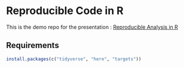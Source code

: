 # Reproducible Code in R


This is the demo repo for the presentation : [Reproducible Analysis in R](https://slides.com/safaandac/repr/fullscreen)


## Requirements

```R
install.packages(c("tidyverse", "here", "targets"))
```